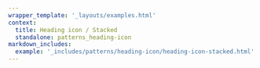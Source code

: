 ```yaml
---
wrapper_template: '_layouts/examples.html'
context:
  title: Heading icon / Stacked
  standalone: patterns_heading-icon
markdown_includes:
  example: '_includes/patterns/heading-icon/heading-icon-stacked.html'
---
```

